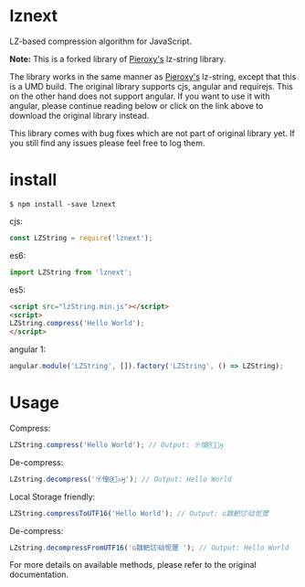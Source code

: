 # lznext

LZ-based compression algorithm for JavaScript.

<b>Note:</b> This is a forked library of <a href="http://pieroxy.net/blog/pages/lz-string/index.html">Pieroxy's</a> lz-string library.

The library works in the same manner as <a href="http://pieroxy.net/blog/pages/lz-string/index.html">Pieroxy's</a> lz-string, except that this is a UMD build. The original library supports cjs, angular and requirejs. This on the other hand does not support angular. If you want to use it with angular, please continue reading below or click on the link above to download the original library instead.

This library comes with bug fixes which are not part of original library yet. If you still find any issues please feel free to log them.

# install
```shell
$ npm install -save lznext
```

cjs:

```js
const LZString = require('lznext');
```

es6:

```js
import LZString from 'lznext';
```

es5:

```html
<script src="lzString.min.js"></script>
<script>
LZString.compress('Hello World');
</script>
```

angular 1:

```js
angular.module('LZString', []).factory('LZString', () => LZString);
```

# Usage

Compress:

```js
LZString.compress('Hello World'); // Output: 〶惶@✰ӈ
```

De-compress:

```js
LZstring.decompress('〶惶@✰ӈ'); // Output: Hello World
```

Local Storage friendly:

```js
LZString.compressToUTF16('Hello World'); // Output: ɢ䰭䰾怤ݴ䂼怩䠠 
```

De-compress:

```js
LZstring.decompressFromUTF16('ɢ䰭䰾怤ݴ䂼怩䠠 '); // Output: Hello World
```

For more details on available methods, please refer to the original documentation.
